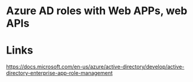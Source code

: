 # Azure AD roles with Web APPs, web APIs


# Links

https://docs.microsoft.com/en-us/azure/active-directory/develop/active-directory-enterprise-app-role-management